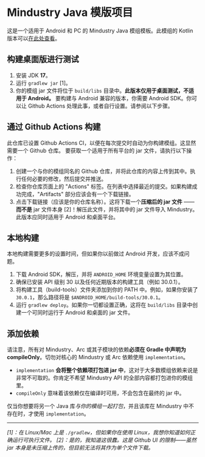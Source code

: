 # Mindustry Java 模版项目
这是一个适用于 Android 和 PC 的 Mindustry Java 模组模板。此模组的 Kotlin 版本可以[在此处查看](https://github.com/Anuken/MindustryKotlinModTemplate)。

## 构建桌面版进行测试

1.  安装 JDK **17**。
2.  运行 `gradlew jar` [1]。
3.  你的模组 jar 文件将位于 `build/libs` 目录中。**此版本仅用于桌面测试，不适用于 Android。**
要构建与 Android 兼容的版本，你需要 Android SDK。你可以让 Github Actions 处理此事，或者自行设置。请参阅以下步骤。

## 通过 Github Actions 构建

此仓库已设置 Github Actions CI，以便在每次提交时自动为你构建模组。这显然需要一个 Github 仓库。
要获取一个适用于所有平台的 jar 文件，请执行以下操作：
1.  创建一个与你的模组同名的 Github 仓库，并将此仓库的内容上传到其中。执行任何必要的修改，然后提交并推送。
2.  检查你仓库页面上的 "Actions" 标签。在列表中选择最近的提交。如果构建成功完成，"Artifacts" 部分应该会有一个下载链接。
3.  点击下载链接（应该是你的仓库名称）。这将下载一个**压缩后的 jar 文件** —— **而不是** jar 文件本身 [2]！解压此文件，并将其中的 jar 文件导入 Mindustry。此版本应同时适用于 Android 和桌面平台。

## 本地构建

本地构建需要更多的设置时间，但如果你以前做过 Android 开发，应该不成问题。
1.  下载 Android SDK，解压，并将 `ANDROID_HOME` 环境变量设置为其位置。
2.  确保已安装 API 级别 30 以及任何近期版本的构建工具（例如 30.0.1）。
3.  将构建工具（build-tools）文件夹添加到你的 PATH 中。例如，如果你安装了 `30.0.1`，那么路径将是 `$ANDROID_HOME/build-tools/30.0.1`。
4.  运行 `gradlew deploy`。如果你一切都设置正确，这将在 `build/libs` 目录中创建一个可同时运行于 Android 和桌面的 jar 文件。

## 添加依赖

请注意，所有对 Mindustry、Arc 或其子模块的依赖**必须在 Gradle 中声明为 compileOnly**。切勿对核心的 Mindustry 或 Arc 依赖使用 `implementation`。

-   `implementation` **会将整个依赖项打包进 jar 中**，这对于大多数模组依赖来说是非常不可取的。你肯定不希望 Mindustry API 的全部内容都打包进你的模组里。
-   `compileOnly` 意味着该依赖仅在编译时可用，不会包含在最终的 jar 中。

仅当你想要将另一个 Java 库*与你的模组一起打包*，并且该库在 Mindustry 中不存在时，才使用 `implementation`。

---

*[1]：在 Linux/Mac 上是 `./gradlew`，但如果你在使用 Linux，我想你知道如何正确运行可执行文件。*
*[2]：是的，我知道这很蠢。这是 Github UI 的限制——虽然 jar 本身是未压缩上传的，但目前无法将其作为单个文件下载。*
